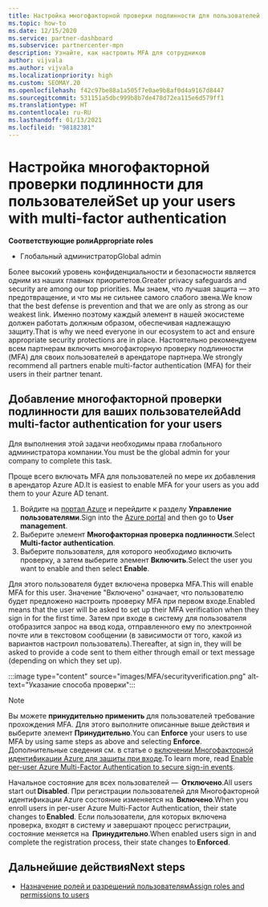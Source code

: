 ```yaml
---
title: Настройка многофакторной проверки подлинности для пользователей
ms.topic: how-to
ms.date: 12/15/2020
ms.service: partner-dashboard
ms.subservice: partnercenter-mpn
description: Узнайте, как настроить MFA для сотрудников
author: vijvala
ms.author: vijvala
ms.localizationpriority: high
ms.custom: SEOMAY.20
ms.openlocfilehash: f42c97be88a1a505f7e0ae9b8af0d4a9167d8447
ms.sourcegitcommit: 531151a5dbc999b8b7de478d72ea115e6d579ff1
ms.translationtype: HT
ms.contentlocale: ru-RU
ms.lasthandoff: 01/13/2021
ms.locfileid: "98182381"
---
```

# <a name="set-up-your-users-with-multi-factor-authentication"></a><span data-ttu-id="674a8-103">Настройка многофакторной проверки подлинности для пользователей</span><span class="sxs-lookup"><span data-stu-id="674a8-103">Set up your users with multi-factor authentication</span></span>

<span data-ttu-id="674a8-104">**Соответствующие роли**</span><span class="sxs-lookup"><span data-stu-id="674a8-104">**Appropriate roles**</span></span>

- <span data-ttu-id="674a8-105">Глобальный администратор</span><span class="sxs-lookup"><span data-stu-id="674a8-105">Global admin</span></span>

<span data-ttu-id="674a8-106">Более высокий уровень конфиденциальности и безопасности является одним из наших главных приоритетов.</span><span class="sxs-lookup"><span data-stu-id="674a8-106">Greater privacy safeguards and security are among our top priorities.</span></span> <span data-ttu-id="674a8-107">Мы знаем, что лучшая защита — это предотвращение, и что мы не сильнее самого слабого звена.</span><span class="sxs-lookup"><span data-stu-id="674a8-107">We know that the best defense is prevention and that we are only as strong as our weakest link.</span></span> <span data-ttu-id="674a8-108">Именно поэтому каждый элемент в нашей экосистеме должен работать должным образом, обеспечивая надлежащую защиту.</span><span class="sxs-lookup"><span data-stu-id="674a8-108">That is why we need everyone in our ecosystem to act and ensure appropriate security protections are in place.</span></span> <span data-ttu-id="674a8-109">Настоятельно рекомендуем всем партнерам включить многофакторную проверку подлинности (MFA) для своих пользователей в арендаторе партнера.</span><span class="sxs-lookup"><span data-stu-id="674a8-109">We strongly recommend all partners enable multi-factor authentication (MFA) for their users in their partner tenant.</span></span> 

## <a name="add-multi-factor-authentication-for-your-users"></a><span data-ttu-id="674a8-110">Добавление многофакторной проверки подлинности для ваших пользователей</span><span class="sxs-lookup"><span data-stu-id="674a8-110">Add multi-factor authentication for your users</span></span>

<span data-ttu-id="674a8-111">Для выполнения этой задачи необходимы права глобального администратора компании.</span><span class="sxs-lookup"><span data-stu-id="674a8-111">You must be the global admin for your company to complete this task.</span></span>

<span data-ttu-id="674a8-112">Проще всего включать MFA для пользователей по мере их добавления в арендатор Azure AD.</span><span class="sxs-lookup"><span data-stu-id="674a8-112">It is easiest to enable MFA for your users as you add them to your Azure AD tenant.</span></span>

1. <span data-ttu-id="674a8-113">Войдите на [портал Azure](https://portal.azure.com) и перейдите к разделу **Управление пользователями**.</span><span class="sxs-lookup"><span data-stu-id="674a8-113">Sign into the [Azure portal](https://portal.azure.com) and then go to **User management**.</span></span>
1. <span data-ttu-id="674a8-114">Выберите элемент **Многофакторная проверка подлинности**.</span><span class="sxs-lookup"><span data-stu-id="674a8-114">Select **Multi-factor authentication**.</span></span>
1. <span data-ttu-id="674a8-115">Выберите пользователя, для которого необходимо включить проверку, а затем выберите элемент **Включить**.</span><span class="sxs-lookup"><span data-stu-id="674a8-115">Select the user you want to enable and then select **Enable**.</span></span>

<span data-ttu-id="674a8-116">Для этого пользователя будет включена проверка MFA.</span><span class="sxs-lookup"><span data-stu-id="674a8-116">This will enable MFA for this user.</span></span> <span data-ttu-id="674a8-117">Значение "Включено" означает, что пользователю будет предложено настроить проверку MFA при первом входе.</span><span class="sxs-lookup"><span data-stu-id="674a8-117">Enabled means that the user will be asked to set up their MFA verification when they sign in for the first time.</span></span> <span data-ttu-id="674a8-118">Затем при входе в систему для пользователя отобразится запрос на ввод кода, отправленного ему по электронной почте или в текстовом сообщении (в зависимости от того, какой из вариантов настроил пользователь).</span><span class="sxs-lookup"><span data-stu-id="674a8-118">Thereafter, at sign in, they will be asked to provide a code sent to them either through email or text message (depending on which they set up).</span></span>  

:::image type="content" source="images/MFA/securityverification.png" alt-text="Указание способа проверки":::

>[!NOTE]
><span data-ttu-id="674a8-120">Вы можете **принудительно применить** для пользователей требование прохождения MFA. Для этого выполните описанные выше действия и выберите элемент **Принудительно**.</span><span class="sxs-lookup"><span data-stu-id="674a8-120">You can **Enforce** your users to use MFA by using same steps as above and selecting **Enforce**.</span></span> <span data-ttu-id="674a8-121">Дополнительные сведения см. в статье о [включении Многофакторной идентификации Azure для защиты при входе](/azure/active-directory/authentication/howto-mfa-userstates).</span><span class="sxs-lookup"><span data-stu-id="674a8-121">To learn more, read [Enable per-user Azure Multi-Factor Authentication to secure sign-in events](/azure/active-directory/authentication/howto-mfa-userstates).</span></span> 

<span data-ttu-id="674a8-122">Начальное состояние для всех пользователей —  **Отключено**.</span><span class="sxs-lookup"><span data-stu-id="674a8-122">All users start out **Disabled**.</span></span> <span data-ttu-id="674a8-123">При регистрации пользователей для Многофакторной идентификации Azure состояние изменяется на  **Включено**.</span><span class="sxs-lookup"><span data-stu-id="674a8-123">When you enroll users in per-user Azure Multi-Factor Authentication, their state changes to **Enabled**.</span></span> <span data-ttu-id="674a8-124">Если пользователи, для которых включена проверка, входят в систему и завершают процесс регистрации, состояние меняется на  **Принудительно**.</span><span class="sxs-lookup"><span data-stu-id="674a8-124">When enabled users sign in and complete the registration process, their state changes to **Enforced**.</span></span> 

## <a name="next-steps"></a><span data-ttu-id="674a8-125">Дальнейшие действия</span><span class="sxs-lookup"><span data-stu-id="674a8-125">Next steps</span></span>

- [<span data-ttu-id="674a8-126">Назначение ролей и разрешений пользователям</span><span class="sxs-lookup"><span data-stu-id="674a8-126">Assign roles and permissions to users</span></span>](permissions-overview.md)